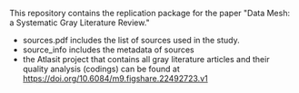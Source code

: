 This repository contains the replication package for the paper "Data Mesh: a Systematic Gray Literature Review."

-  sources.pdf includes the list of sources used in the study. 
-  source_info includes the metadata of sources
-  the Atlasit project that contains all gray literature articles and their quality analysis (codings) can be found at https://doi.org/10.6084/m9.figshare.22492723.v1 
